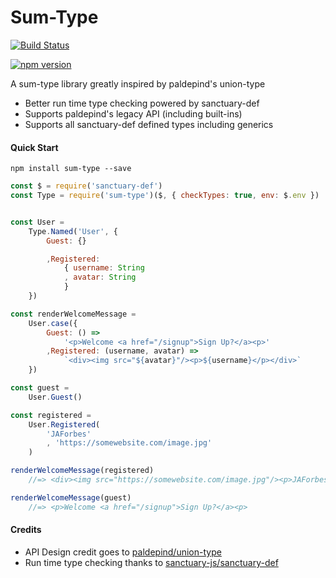 Sum-Type
========

[![Build Status](https://travis-ci.org/JAForbes/sum-type.svg?branch=master)](https://travis-ci.org/JAForbes/sum-type)

[![npm version](https://badge.fury.io/js/sum-type.svg)](https://badge.fury.io/js/sum-type)

A sum-type library greatly inspired by paldepind's union-type

- Better run time type checking powered by sanctuary-def
- Supports paldepind's legacy API (including built-ins)
- Supports all sanctuary-def defined types including generics

#### Quick Start

`npm install sum-type --save`

```js
const $ = require('sanctuary-def')
const Type = require('sum-type')($, { checkTypes: true, env: $.env })


const User =
    Type.Named('User', {
        Guest: {}

        ,Registered:
            { username: String
            , avatar: String
            }
    })

const renderWelcomeMessage =
    User.case({
        Guest: () =>
            '<p>Welcome <a href="/signup">Sign Up?</a><p>'
        ,Registered: (username, avatar) =>
            `<div><img src="${avatar}"/><p>${username}</p></div>`
    })

const guest =
    User.Guest()

const registered =
    User.Registered(
        'JAForbes'
        , 'https://somewebsite.com/image.jpg'
    )

renderWelcomeMessage(registered)
    //=> <div><img src="https://somewebsite.com/image.jpg"/><p>JAForbes</p></div>

renderWelcomeMessage(guest)
    //=> <p>Welcome <a href="/signup">Sign Up?</a><p>
```

#### Credits

- API Design credit goes to [paldepind/union-type](https://github.com/paldepind/union-type)
- Run time type checking thanks to [sanctuary-js/sanctuary-def](https://github.com/sanctuary-js/sanctuary-def)
